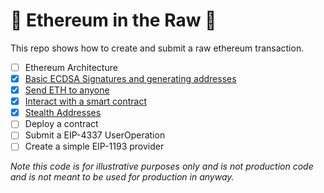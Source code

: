 # 🥩 Ethereum in the Raw 🫢

This repo shows how to create and submit a raw ethereum transaction. 

- [ ] Ethereum Architecture
- [x] [Basic ECDSA Signatures and generating addresses](scripts/01-ecdsa.ts)
- [x] [Send ETH to anyone](scripts/02-transaction.ts)
- [x] [Interact with a smart contract](scripts/03-contract.ts)
- [x] [Stealth Addresses](scripts/04-stealth.ts)
- [ ] Deploy a contract
- [ ] Submit a EIP-4337 UserOperation
- [ ] Create a simple EIP-1193 provider

_Note this code is for illustrative purposes only and is not production code and is not meant to be used for production in anyway._
